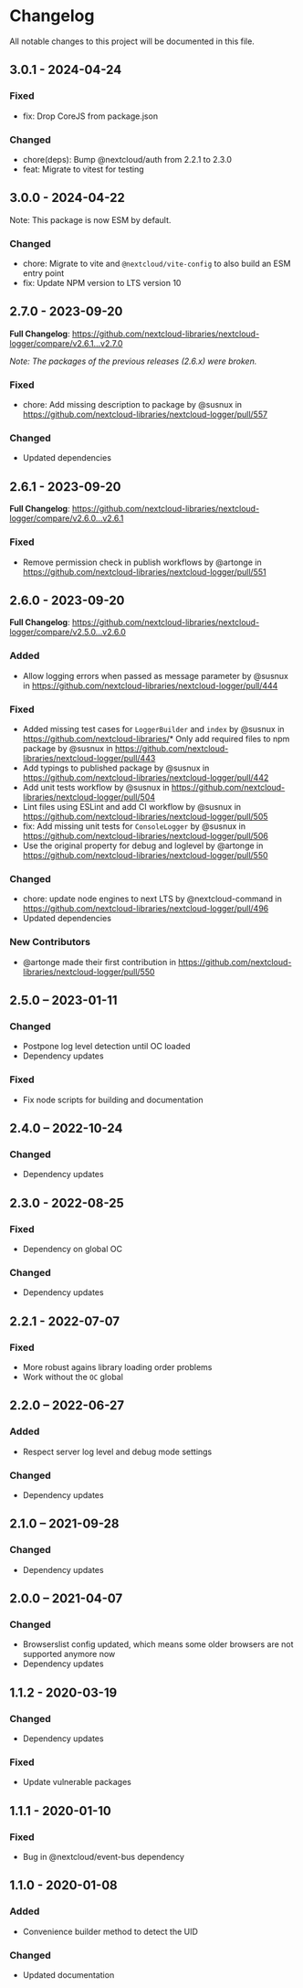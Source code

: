 # Changelog

All notable changes to this project will be documented in this file.

## 3.0.1 - 2024-04-24
### Fixed
* fix: Drop CoreJS from package.json

### Changed
* chore(deps): Bump @nextcloud/auth from 2.2.1 to 2.3.0
* feat: Migrate to vitest for testing

## 3.0.0 - 2024-04-22
Note: This package is now ESM by default.

### Changed
* chore: Migrate to vite and `@nextcloud/vite-config` to also build an ESM entry point
* fix: Update NPM version to LTS version 10

## 2.7.0 - 2023-09-20
**Full Changelog**: https://github.com/nextcloud-libraries/nextcloud-logger/compare/v2.6.1...v2.7.0

*Note: The packages of the previous releases (2.6.x) were broken.*

### Fixed
* chore: Add missing description to package by @susnux in https://github.com/nextcloud-libraries/nextcloud-logger/pull/557

### Changed
* Updated dependencies

## 2.6.1 - 2023-09-20
**Full Changelog**: https://github.com/nextcloud-libraries/nextcloud-logger/compare/v2.6.0...v2.6.1

### Fixed
* Remove permission check in publish workflows by @artonge in https://github.com/nextcloud-libraries/nextcloud-logger/pull/551

## 2.6.0 - 2023-09-20
**Full Changelog**: https://github.com/nextcloud-libraries/nextcloud-logger/compare/v2.5.0...v2.6.0

### Added
* Allow logging errors when passed as message parameter by @susnux in https://github.com/nextcloud-libraries/nextcloud-logger/pull/444

### Fixed
* Added missing test cases for `LoggerBuilder` and `index` by @susnux in https://github.com/nextcloud-libraries/* Only add required files to npm package by @susnux in https://github.com/nextcloud-libraries/nextcloud-logger/pull/443
* Add typings to published package by @susnux in https://github.com/nextcloud-libraries/nextcloud-logger/pull/442
* Add unit tests workflow by @susnux in https://github.com/nextcloud-libraries/nextcloud-logger/pull/504
* Lint files using ESLint and add CI workflow by @susnux in https://github.com/nextcloud-libraries/nextcloud-logger/pull/505
* fix: Add missing unit tests for `ConsoleLogger` by @susnux in https://github.com/nextcloud-libraries/nextcloud-logger/pull/506
* Use the original property for debug and loglevel by @artonge in https://github.com/nextcloud-libraries/nextcloud-logger/pull/550

### Changed
* chore: update node engines to next LTS by @nextcloud-command in https://github.com/nextcloud-libraries/nextcloud-logger/pull/496
* Updated dependencies


### New Contributors
* @artonge made their first contribution in https://github.com/nextcloud-libraries/nextcloud-logger/pull/550

## 2.5.0 – 2023-01-11
### Changed
- Postpone log level detection until OC loaded
- Dependency updates
### Fixed
- Fix node scripts for building and documentation

## 2.4.0 – 2022-10-24
### Changed
- Dependency updates

## 2.3.0 - 2022-08-25
### Fixed
- Dependency on global OC
### Changed
- Dependency updates

## 2.2.1 - 2022-07-07
### Fixed
- More robust agains library loading order problems
- Work without the `OC` global

## 2.2.0 – 2022-06-27
### Added
- Respect server log level and debug mode settings
### Changed
- Dependency updates

## 2.1.0 – 2021-09-28
### Changed
- Dependency updates

## 2.0.0 – 2021-04-07
### Changed
- Browserslist config updated, which means some older browsers are not supported anymore now
- Dependency updates

## 1.1.2 - 2020-03-19
### Changed
- Dependency updates
### Fixed
- Update vulnerable packages

## 1.1.1 - 2020-01-10
### Fixed
- Bug in @nextcloud/event-bus dependency

## 1.1.0 - 2020-01-08
### Added
- Convenience builder method to detect the UID
### Changed
- Updated documentation
